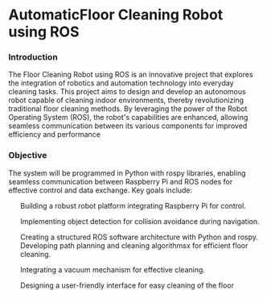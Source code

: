 # AutomaticFloor Cleaning Robot using ROS
### Introduction
The Floor Cleaning Robot using ROS is an
innovative project that explores the integration
of robotics and automation technology into
everyday cleaning tasks. This project aims to
design and develop an autonomous robot
capable of cleaning
indoor environments, thereby revolutionizing
traditional floor cleaning methods. By
leveraging the power of the Robot Operating
System (ROS), the robot's capabilities are
enhanced, allowing seamless communication
between its various components for improved
efficiency and performance

### Objective
The system will be programmed in Python with rospy
libraries, enabling seamless communication between
Raspberry Pi and ROS nodes for effective control and
data exchange. Key goals include:
<ul>Building a robust robot platform integrating
Raspberry Pi for control.</ul>
<ul>
Implementing object detection for collision
avoidance during navigation.</ul>

<ul>Creating a structured ROS software architecture with Python and rospy. Developing path planning and cleaning algorithmsx
for efficient floor cleaning.</ul>
<ul>Integrating a vacuum mechanism for effective
cleaning.</ul>
<ul>Designing a user-friendly interface for easy
cleaning of the floor</ul>
